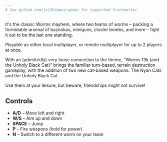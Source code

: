 ```yaml
---
# See github.com/js13kGames/games for supported frontmatter
---
```

It's the classic Worms mayhem, where two teams of worms – packing a formidable arsenal of bazookas, miniguns, cluster bombs, and more – fight it out to be the last one standing.

Playable as either local multiplayer, or remote multiplayer for up to 2 players at once.

With an (admittedly) very loose connection to the theme, "Worms 13k (and the Unholy Black Cat)" brings the familiar turn-based, terrain destruction gameplay, with the addition of two new cat-based weapons: The Nyan Cats and the Unholy Black Cat.

Use them at your leisure, but beware, friendships might not survive!

## Controls

- **A/D** – Move left and right
- **W/S** – Aim up and down
- **SPACE** – Jump 
- **P** – Fire weapons (hold for power)
- **N** – Switch to a different worm on your team